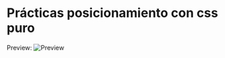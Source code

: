 # Prácticas posicionamiento con css puro
Preview:
![Preview](https://github.com/pabloluceroschneider/styles/blob/master/index.PNG?raw=true)
